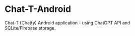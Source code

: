 # Chat-T-Android
Chat-T (Chatty) Android application - using ChatGPT API and SQLite/Firebase storage.
